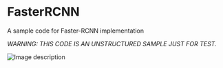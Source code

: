 # FasterRCNN
A sample code for Faster-RCNN implementation

_WARNING: THIS CODE IS AN UNSTRUCTURED SAMPLE JUST FOR TEST._



![Image description](https://drive.google.com/open?id=1MbdQD25d58K-lzAy82-q1iACz9zqa3Xg)

